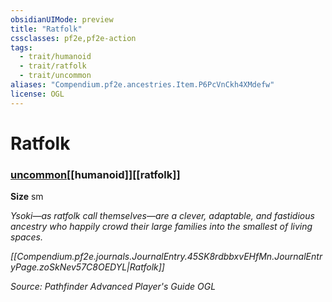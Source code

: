 ```yaml
---
obsidianUIMode: preview
title: "Ratfolk"
cssclasses: pf2e,pf2e-action
tags:
  - trait/humanoid
  - trait/ratfolk
  - trait/uncommon
aliases: "Compendium.pf2e.ancestries.Item.P6PcVnCkh4XMdefw"
license: OGL
---
```

# Ratfolk

### [uncommon](uncommon "Uncommon Rarity Trait")[[humanoid]][[ratfolk]]



**Size** sm


_Ysoki—as ratfolk call themselves—are a clever, adaptable, and fastidious ancestry who happily crowd their large families into the smallest of living spaces._

_[[Compendium.pf2e.journals.JournalEntry.45SK8rdbbxvEHfMn.JournalEntryPage.zoSkNev57C8OEDYL|Ratfolk]]_

*Source: Pathfinder Advanced Player's Guide*
*OGL*